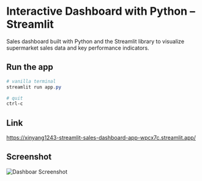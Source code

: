 
# Interactive Dashboard with Python – Streamlit

Sales dashboard built with Python and the Streamlit library to visualize supermarket sales data and key performance indicators.

## Run the app
```Powershell
# vanilla terminal
streamlit run app.py

# quit
ctrl-c
```

## Link
https://xinyang1243-streamlit-sales-dashboard-app-wpcx7c.streamlit.app/

## Screenshot

![Dashboar Screenshot](https://content.screencast.com/users/jubbel3/folders/Snagit/media/64b4d64a-4e59-4bec-9f16-771eb1a99005/08.18.2021-19.50.jpg)

